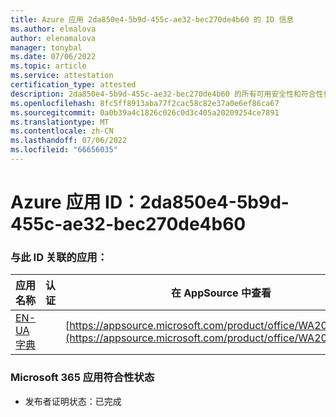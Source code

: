 ```yaml
---
title: Azure 应用 2da850e4-5b9d-455c-ae32-bec270de4b60 的 ID 信息
ms.author: elmalova
author: elenamalova
manager: tonybal
ms.date: 07/06/2022
ms.topic: article
ms.service: attestation
certification_type: attested
description: 2da850e4-5b9d-455c-ae32-bec270de4b60 的所有可用安全性和符合性信息信息。
ms.openlocfilehash: 8fc5ff8913aba77f2cac58c82e37a0e6ef86ca67
ms.sourcegitcommit: 0a0b39a4c1826c026c0d3c405a20209254ce7891
ms.translationtype: MT
ms.contentlocale: zh-CN
ms.lasthandoff: 07/06/2022
ms.locfileid: "66656035"
---
```

# <a name="azure-app-id-2da850e4-5b9d-455c-ae32-bec270de4b60"></a>Azure 应用 ID：2da850e4-5b9d-455c-ae32-bec270de4b60


### <a name="apps-associated-with-this-id"></a>与此 ID 关联的应用：
| **应用名称** | **认证** | **在 AppSource 中查看** |
|--------------|---------------|-----------------------|
| [EN-UA 字典](../forward/WA200004310.md) |  | [https://appsource.microsoft.com/product/office/WA200004310](https://appsource.microsoft.com/product/office/WA200004310) |

### <a name="microsoft-365-app-compliance-status"></a>Microsoft 365 应用符合性状态
- 发布者证明状态：已完成

